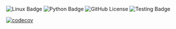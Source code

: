 ![Linux Badge](https://img.shields.io/badge/Linux-FCC624?style=for-the-badge&logo=linux&logoColor=black)
![Python Badge](https://img.shields.io/badge/Python-3776AB?style=for-the-badge&logo=python&logoColor=white)
![GitHub License](https://img.shields.io/github/license/SAT510/SAT-Repo)
![Testing Badge](https://github.com/SAT510/SAT-Repo/actions/workflows/python-app.yml/badge.svg)

[![codecov](https://codecov.io/github/shaziamuckram/SAT-Repo/graph/badge.svg?token=KPDOGEJM91)](https://codecov.io/github/shaziamuckram/SAT-Repo)
<!-- ![Coverage Badge](./coverage-badge.svg) -->
